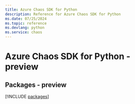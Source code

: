 ```yaml
---
title: Azure Chaos SDK for Python
description: Reference for Azure Chaos SDK for Python
ms.date: 07/25/2024
ms.topic: reference
ms.devlang: python
ms.service: chaos
---
```

# Azure Chaos SDK for Python - preview
## Packages - preview
[!INCLUDE [packages](chaos-index.md)]